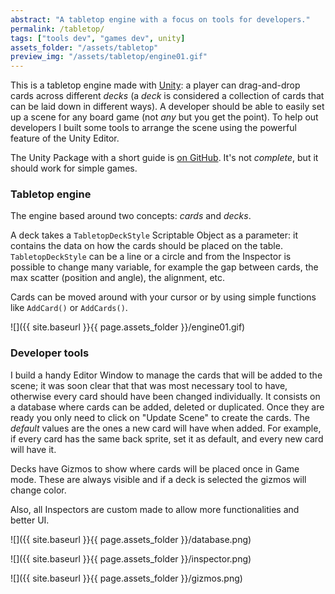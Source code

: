 ```yaml
---
abstract: "A tabletop engine with a focus on tools for developers."
permalink: /tabletop/
tags: ["tools dev", "games dev", unity]
assets_folder: "/assets/tabletop"
preview_img: "/assets/tabletop/engine01.gif"
---
```


This is a tabletop engine made with [Unity](https://unity3d.com/): a player can drag-and-drop cards across different *decks* (a *deck* is considered a collection of cards that can be laid down in different ways). A developer should be able to easily set up a scene for any board game (not *any* but you get the point). To help out developers I built some tools to arrange the scene using the powerful feature of the Unity Editor.

The Unity Package with a short guide is [on GitHub](https://github.com/marcomoroni/set10110). It's not *complete*, but it should work for simple games.

### Tabletop engine

The engine based around two concepts: *cards* and *decks*.

A deck takes a `TabletopDeckStyle` Scriptable Object as a parameter: it contains the data on how the cards should be placed on the table. `TabletopDeckStyle` can be a line or a circle and from the Inspector is possible to change many variable, for example the gap between cards, the max scatter (position and angle), the alignment, etc.

Cards can be moved around with your cursor or by using simple functions like `AddCard()` or `AddCards()`.

![]({{ site.baseurl }}{{ page.assets_folder }}/engine01.gif)

### Developer tools

I build a handy Editor Window to manage the cards that will be added to the scene; it was soon clear that that was most necessary tool to have, otherwise every card should have been changed individually. It consists on a database where cards can be added, deleted or duplicated. Once they are ready you only need to click on "Update Scene" to create the cards. The *default* values are the ones a new card will have when added. For example, if every card has the same back sprite, set it as default, and every new card will have it.

Decks have Gizmos to show where cards will be placed once in Game mode. These are always visible and if a deck is selected the gizmos will change color.

Also, all Inspectors are custom made to allow more functionalities and better UI.

![]({{ site.baseurl }}{{ page.assets_folder }}/database.png)

![]({{ site.baseurl }}{{ page.assets_folder }}/inspector.png)

![]({{ site.baseurl }}{{ page.assets_folder }}/gizmos.png)

